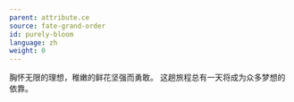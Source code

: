 ```yaml
---
parent: attribute.ce
source: fate-grand-order
id: purely-bloom
language: zh
weight: 0
---
```


胸怀无限的理想，稚嫩的鲜花坚强而勇敢。
这趟旅程总有一天将成为众多梦想的依靠。
